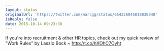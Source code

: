 ```yaml
---
layout: status
originalUrl: 'https://twitter.com/marcgg/status/654226045818830848'
isReply: false
date: 2015-10-14 09:23:38
---
```


If you're into recruitment &amp; other HR topics, check out my quick review of "Work Rules" by Laszlo Bock ~ http://t.co/hXOhC7Oyht
